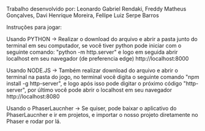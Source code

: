 Trabalho desenvolvido por:
Leonardo Gabriel Rendaki,
Freddy Matheus Gonçalves,
Davi Henrique Moreira,
Fellipe Luiz Serpe Barros



Instruções para jogar:

Usando PYTHON ->
Realizar o download do arquivo e abrir a pasta junto do terminal em seu computador,
se você tiver python pode iniciar com o seguinte comando: "python -m http.server"
e logo em seguida abrir localhost em seu navegador (de preferencia edge) http://localhost:8000

Usando NODE.JS ->
Também realizar download do arquivo e abrir o terminal na pasta do jogo, no terminal 
você digita o seguinte comando "npm install -g http-server", e logo após isso pode digitar
o próximo código "http-server", por último você pode abrir o localhost em seu 
navegador http://localhost:8080

Usando o PhaserLaucnher ->
Se quiser, pode baixar o aplicativo do PhaserLaucnher e ir em projetos, e importar o 
nosso projeto diretamente no Phaser e rodar por lá.
